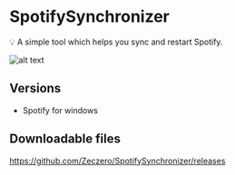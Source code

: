 # SpotifySynchronizer
:bulb: A simple tool which helps you sync and restart Spotify.

![alt text](https://i.imgur.com/0O2cmnZ.png)

## Versions
- Spotify for windows

## Downloadable files
https://github.com/Zeczero/SpotifySynchronizer/releases
